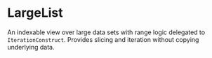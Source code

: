 # LargeList<E>

An indexable view over large data sets with range logic delegated to `IterationConstruct`.
Provides slicing and iteration without copying underlying data.
